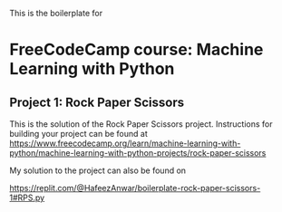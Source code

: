 This is the boilerplate for 

# FreeCodeCamp course: Machine Learning with Python
## Project 1: Rock Paper Scissors

This is the solution of the Rock Paper Scissors project. Instructions for building your project can be found at https://www.freecodecamp.org/learn/machine-learning-with-python/machine-learning-with-python-projects/rock-paper-scissors

My solution to the project can also be found on

https://replit.com/@HafeezAnwar/boilerplate-rock-paper-scissors-1#RPS.py
